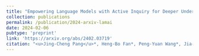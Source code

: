 ```yaml
---
title: "Empowering Language Models with Active Inquiry for Deeper Understanding"
collection: publications
permalink: /publication/2024-arxiv-lamai
date: 2024-02-06
pubtype: 'preprint'
link: 'https://arxiv.org/abs/2402.03719'
citation: "<u>Jing-Cheng Pang</u>*, Heng-Bo Fan*, Peng-Yuan Wang*, Jia-Hao Xiao*, Nan Tang, Si-Hang Yang, Chengxing Jia, Sheng-Jun Huang and Yang Yu. <i> Empowering Language Models with Active Inquiry for Deeper Understanding. </i>CoRR abs/2402.03719, 2024."
---
```

